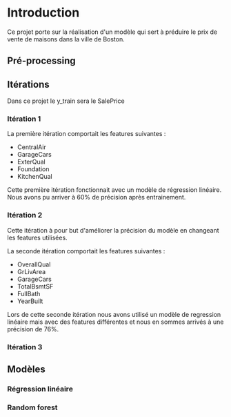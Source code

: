 # Introduction

Ce projet porte sur la réalisation d'un modèle qui sert à préduire le prix de vente de maisons dans la ville de Boston.

## Pré-processing

## Itérations

Dans ce projet le y_train sera le SalePrice

### Itération 1

La première itération comportait les features suivantes :

- CentralAir
- GarageCars
- ExterQual
- Foundation
- KitchenQual

Cette première itération fonctionnait avec un modèle de régression linéaire. Nous avons pu arriver à 60% de précision après entrainement.

### Itération 2

Cette itération à pour but d'améliorer la précision du modèle en changeant les features utilisées.

La seconde itération comportait les features suivantes :

- OverallQual
- GrLivArea
- GarageCars
- TotalBsmtSF
- FullBath
- YearBuilt

Lors de cette seconde itération nous avons utilisé un modèle de regression linéaire mais avec des features différentes et nous en sommes arrivés à une précision de 76%.

### Itération 3



## Modèles

### Régression linéaire

### Random forest